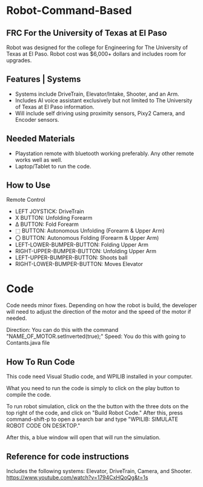 # Robot-Command-Based
## FRC For the University of Texas at El Paso

Robot was designed for the college for Engineering for The University
of Texas at El Paso. Robot cost was $6,000+ dollars and includes room for upgrades.  

## Features | Systems

- Systems include DriveTrain, Elevator/Intake, Shooter, and an Arm.
- Includes AI voice assistant exclusively but not limited to The University of Texas at El Paso information.
- Will include self driving using proximity sensors, Pixy2 Camera, and Encoder sensors. 

## Needed Materials
- Playstation remote with bluetooth working preferably. Any other remote works well as well.
- Laptop/Tablet to run the code.

## How to Use

Remote Control
- LEFT JOYSTICK: DriveTrain
- X BUTTON: Unfolding Forearm
- ∆ BUTTON: Fold Forearm
- ⬚ BUTTON: Autonomous Unfolding (Forearm & Upper Arm)
- 〇 BUTTON: Autonomous Folding (Forearm & Upper Arm)
- LEFT-LOWER-BUMPER-BUTTON: Folding Upper Arm
- RIGHT-UPPER-BUMPER-BUTTON: Unfolding Upper Arm
- LEFT-UPPER-BUMPER-BUTTON: Shoots ball
- RIGHT-LOWER-BUMPER-BUTTON: Moves Elevator

# Code
Code needs minor fixes. Depending on how the robot is build, the developer will need to adjust the direction of the motor and the speed of the motor if needed.

Direction: You can do this with the command "NAME_OF_MOTOR.setInverted(true);"
Speed: You do this with going to Contants.java file
## How To Run Code

This code need Visual Studio code, and WPILIB installed in your computer. 

What you need to run the code is simply to click on the play button to compile the code. 

To run robot simulation, click on the the button with the three dots on the top right of the code, and click on "Build Robot Code." After this, press command-shift-p to open a search bar and type "WPILIB: SIMULATE ROBOT CODE ON DESKTOP."

After this, a blue window will open that will run the simulation. 

## Reference for code instructions
Includes the following systems: Elevator, DriveTrain, Camera, and Shooter.
https://www.youtube.com/watch?v=1794CxHQoQg&t=1s
